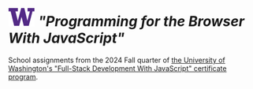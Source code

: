 # ![UW logo](UW.png) _"Programming for the Browser With JavaScript"_

School assignments from the 2024 Fall quarter of [the University of Washington's "Full-Stack Development With JavaScript" certificate program](https://www.pce.uw.edu/certificates/full-stack-development-with-javascript).
